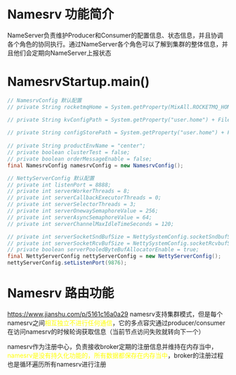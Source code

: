 # Namesrv 功能简介
NameServer负责维护Producer和Consumer的配置信息、状态信息，并且协调各个角色的协同执行。通过NameServer各个角色可以了解到集群的整体信息，并且他们会定期向NameServer上报状态

# NamesrvStartup.main()
```java
// NamesrvConfig 默认配置
// private String rocketmqHome = System.getProperty(MixAll.ROCKETMQ_HOME_PROPERTY, System.getenv(MixAll.ROCKETMQ_HOME_ENV));

// private String kvConfigPath = System.getProperty("user.home") + File.separator + "namesrv" + File.separator + "kvConfig.json";
    
// private String configStorePath = System.getProperty("user.home") + File.separator + "namesrv" + File.separator + "namesrv.properties";
    
// private String productEnvName = "center";
// private boolean clusterTest = false;
// private boolean orderMessageEnable = false;
final NamesrvConfig namesrvConfig = new NamesrvConfig();

// NettyServerConfig 默认配置
// private int listenPort = 8888;
// private int serverWorkerThreads = 8;
// private int serverCallbackExecutorThreads = 0;
// private int serverSelectorThreads = 3;
// private int serverOnewaySemaphoreValue = 256;
// private int serverAsyncSemaphoreValue = 64;
// private int serverChannelMaxIdleTimeSeconds = 120;

// private int serverSocketSndBufSize = NettySystemConfig.socketSndbufSize;
// private int serverSocketRcvBufSize = NettySystemConfig.socketRcvbufSize;
// private boolean serverPooledByteBufAllocatorEnable = true;
final NettyServerConfig nettyServerConfig = new NettyServerConfig();
nettyServerConfig.setListenPort(9876);
```

# Namesrv 路由功能
https://www.jianshu.com/p/5161c16a0a29
namesrv支持集群模式，但是每个namesrv之间<font color='yellow'>相互独立不进行任何通信</font>，它的多点容灾通过producer/consumer在访问namesrv的时候轮询获取信息（当前节点访问失败就转向下一个）

namesrv作为注册中心，负责接收broker定期的注册信息并维持在内存当中，<font color='yellow'>namesrv是没有持久化功能的，所有数据都保存在内存当中</font>，broker的注册过程也是循环遍历所有namesrv进行注册


